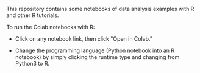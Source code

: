 This repository contains some notebooks of data analysis examples with R and other R tutorials.


To run the Colab notebooks with R:
- Click on any notebook link, then click "Open in Colab."
 
- Change the programming language (Python notebook into an R notebook) by simply clicking the runtime type and changing from Python3 to R.

